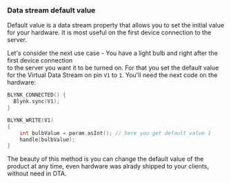 ### Data stream default value

Default value is a data stream property that allows you to set the initial value for your hardware.
It is most useful on the first device connection to the server.

Let's consider the next use case - You have a light bulb and right after the first device connection  
to the server you want it to be turned on. For that you set the default value for the Virtual Data Stream 
on pin ```V1``` to ```1```. You'll need the next code on the hardware:


```cpp
BLYNK_CONNECTED() {
  Blynk.sync(V1);
}

BLYNK_WRITE(V1)
{
    int bulbValue = param.asInt(); // here you get default value 1
    handle(bulbValue);
}
```

The beauty of this method is you can change the default value of the product at any time,
even hardware was alrady shipped to your clients, without need in OTA.